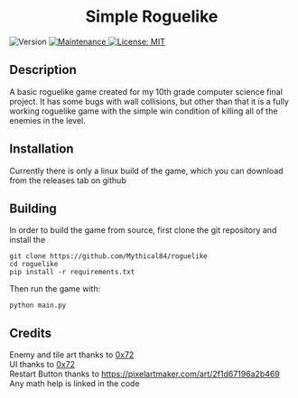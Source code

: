 <h1 align="center">Simple Roguelike</h1>


<p>
  <img alt="Version" src="https://img.shields.io/badge/version-1.0.0-blue.svg?cacheSeconds=2592000" />
  <a href="https://github.com/kefranabg/readme-md-generator/graphs/commit-activity" target="_blank">
    <img alt="Maintenance" src="https://img.shields.io/badge/Maintained%3F-no-red.svg" />
  </a>
  <a href="https://github.com/Mythical84/roguelike/blob/main/LICENSE" target="_blank">
    <img alt="License: MIT" src="https://img.shields.io/github/license/Mythical84/roguelike" />
  </a>
</p>


## Description
A basic roguelike game created for my 10th grade computer science final project. It has some bugs with wall collisions, but other than that it is a fully working roguelike game with the simple win condition of killing all of the enemies in the level.

## Installation
Currently there is only a linux build of the game, which you can download from the releases tab on github

## Building
In order to build the game from source, first clone the git repository and install the 

```
git clone https://github.com/Mythical84/roguelike
cd roguelike
pip install -r requirements.txt
```

Then run the game with:
```
python main.py
```

## Credits
Enemy and tile art thanks to [0x72](https://0x72.itch.io/dungeontileset-ii)  
UI thanks to [0x72](https://0x72.itch.io/dungeonui)  
Restart Button thanks to https://pixelartmaker.com/art/2f1d67196a2b469  
Any math help is linked in the code
